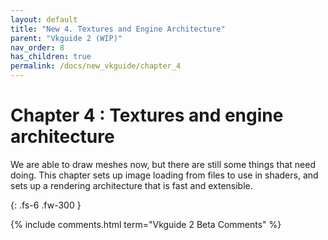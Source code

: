 ---layout: defaulttitle: "New 4. Textures and Engine Architecture"parent: "Vkguide 2 (WIP)"nav_order: 8has_children: truepermalink: /docs/new_vkguide/chapter_4---# Chapter 4 : Textures and engine architectureWe are able to draw meshes now, but there are still some things that need doing. This chapter sets up image loading from files to use in shaders, and sets up a rendering architecture that is fast and extensible.{: .fs-6 .fw-300 }{% include comments.html term="Vkguide 2 Beta Comments" %}
